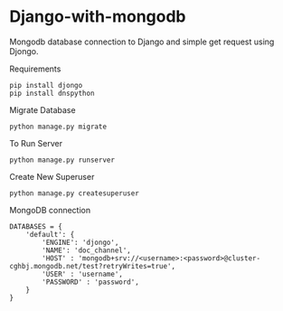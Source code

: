 # Django-with-mongodb
Mongodb database connection to Django and simple get request using Djongo.

Requirements
```
pip install djongo
pip install dnspython
```

Migrate Database
```
python manage.py migrate
```
To Run Server
```
python manage.py runserver
```
Create New Superuser
```
python manage.py createsuperuser
```
MongoDB connection
```
DATABASES = {
    'default': {
        'ENGINE': 'djongo',
        'NAME': 'doc_channel',
        'HOST' : 'mongodb+srv://<username>:<password>@cluster-cghbj.mongodb.net/test?retryWrites=true',
        'USER' : 'username',
        'PASSWORD' : 'password',
    }
}
```
